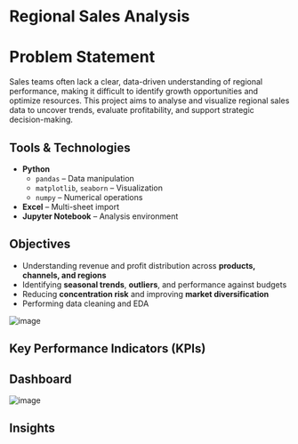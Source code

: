 # Regional Sales Analysis

# Problem Statement
Sales teams often lack a clear, data-driven understanding of regional performance, making it difficult to identify growth opportunities and optimize resources. This project aims to analyse and visualize regional sales data to uncover trends, evaluate profitability, and support strategic decision-making.


## Tools & Technologies
- **Python**
  - `pandas` – Data manipulation
  - `matplotlib`, `seaborn` – Visualization
  - `numpy` – Numerical operations
- **Excel** – Multi-sheet import
- **Jupyter Notebook** – Analysis environment

## Objectives
- Understanding revenue and profit distribution across **products, channels, and regions**
- Identifying **seasonal trends**, **outliers**, and performance against budgets
- Reducing **concentration risk** and improving **market diversification**
- Performing data cleaning and EDA 

![image](https://github.com/Ritik-M21/Data_Analysis_Projects/blob/main/Regional%20Sales%20Analysis/Regional%20Sales%20Analysis.ipynb?raw=true)
## Key Performance Indicators (KPIs)


## Dashboard
![image]()

## Insights


